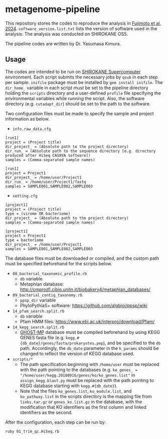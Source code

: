 # metagenome-pipeline

This repository stores the codes to reproduce the analysis in [Fujimoto et al. 2024](URLTBU). `software_version.list.txt` lists the version of software used in the analysis. The analysis was conducted on SHIROKANE OS5.

The pipeline codes are written by Dr. Yasumasa Kimura.

## Usage

The codes are intended to be run on [SHIROKANE Supercomputer](https://gc.hgc.jp/en/) environment. Each script submits the necessary jobs by `qsub` in each step per sample. `inifile` package must be installed by `gem install inifile`. The `dir_home_` variable in each script must be set to the pipeline directory holding the `scripts` directory and a user-defined `profile` file specifying the environmental variables while running the script. Also, the software directory (e.g. `cutadapt_dir`) should be set to the path to the software.

Two configuration files must be made to specify the sample and project information as below.

- `info.raw_data.cfg`

```shell
[run1]
project = (Project title)
dir_project_ = (Absolute path to the project directory)
dir_run_ = (Absolute path to the sequence directory [e.g. directory produced after HiSeq CASAVA software])
samples = (Comma-separated sample names)
```

```shell
[run1]
project = Project1
dir_project_ = /home/user/Project1
dir_run_ = /home/user/Project1/fastq
samples = SAMPLE001,SAMPLE002,SAMPLE003
```

- `setting.cfg`

```shell
[project1]
project = (Project title)
type = (virome OR bacteriome)
dir_project_ = (Absolute path to the project directory)
samples = (Comma-separated sample names)
```

```shell
[project1]
project = Project1
type = bacteriome
dir_project_ = /home/user/Project1
samples = SAMPLE001,SAMPLE002,SAMPLE003
```

The database files must be downloaded or compiled, and the custom path must be specified beforehand for the scripts below.

- `08_bacterial_taxonomic_profile.rb`
	- `db` variable
	- Metaphlan database: http://cmprod1.cibio.unitn.it/biobakery4/metaphlan_databases/
- `09_bacterial_contig_taxonomy.rb`
	- `ppsp_dir` variable
	- PhyloPythiaS+ software: https://github.com/algbioi/ppsp/wiki
- `14_pfam_search.split.rb`
	- `db` variable
	- Pfam HMM files: https://www.ebi.ac.uk/interpro/download/Pfam/
- `14_kegg_search.split.rb`
	- [GHOST-MP](https://www.bi.cs.titech.ac.jp/ghostmp/index.html) database must be compiled beforehand by using KEGG GENES fasta file (e.g. `kegg.#{db_date}/genes/fasta/prokaryotes.pep`), and be specified to the `db` path. Accordingly, the `db_date` parameter in the `h_params` should be changed to reflect the version of KEGG database used.
- `scripts/*`
	- The path specification beginning with `/home/user` must be replaced with the path pointing to the databases (e.g. `ko_genes_ = "/home/user/kegg.20180916/genes/ko/ko_genes.list"` in `assign_kegg.blast.py` must be replaced with the path pointing to KEGG database starting with `kegg.#{db_date}`).
    - Note that the files `ko_genes.list`, `ko_module.list`, and `ko_pathway.list` in the scripts directory is the mapping file from `links.tar.gz` or `genes_ko.list.gz` in the database, with the modification that KO identifiers as the first column and linked identifiers as the second.

After the configuration, each step can be run by:

```bash
ruby 01_trim_qc.HiSeq.rb
```

